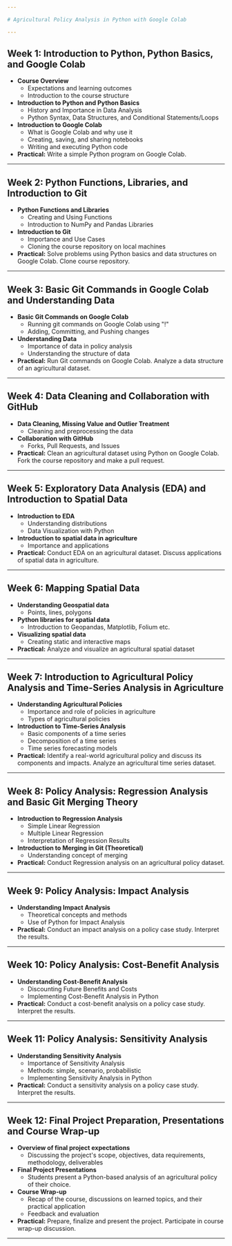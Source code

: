 ```yaml
---

# Agricultural Policy Analysis in Python with Google Colab

---
```


## Week 1: Introduction to Python, Python Basics, and Google Colab
* **Course Overview**
  * Expectations and learning outcomes
  * Introduction to the course structure
* **Introduction to Python and Python Basics**
  * History and Importance in Data Analysis
  * Python Syntax, Data Structures, and Conditional Statements/Loops
* **Introduction to Google Colab**
  * What is Google Colab and why use it
  * Creating, saving, and sharing notebooks
  * Writing and executing Python code
* **Practical:** Write a simple Python program on Google Colab.

---

## Week 2: Python Functions, Libraries, and Introduction to Git
* **Python Functions and Libraries**
  * Creating and Using Functions
  * Introduction to NumPy and Pandas Libraries
* **Introduction to Git**
  * Importance and Use Cases
  * Cloning the course repository on local machines
* **Practical:** Solve problems using Python basics and data structures on Google Colab. Clone course repository.

---

## Week 3: Basic Git Commands in Google Colab and Understanding Data
* **Basic Git Commands on Google Colab**
  * Running git commands on Google Colab using "!"
  * Adding, Committing, and Pushing changes
* **Understanding Data**
  * Importance of data in policy analysis
  * Understanding the structure of data
* **Practical:** Run Git commands on Google Colab. Analyze a data structure of an agricultural dataset.

---

## Week 4: Data Cleaning and Collaboration with GitHub
* **Data Cleaning, Missing Value and Outlier Treatment**
  * Cleaning and preprocessing the data
* **Collaboration with GitHub**
  * Forks, Pull Requests, and Issues
* **Practical:** Clean an agricultural dataset using Python on Google Colab. Fork the course repository and make a pull request.

---

## Week 5: Exploratory Data Analysis (EDA) and Introduction to Spatial Data
* **Introduction to EDA**
  * Understanding distributions
  * Data Visualization with Python
* **Introduction to spatial data in agriculture**
  * Importance and applications
* **Practical:** Conduct EDA on an agricultural dataset. Discuss applications of spatial data in agriculture.

---

## Week 6: Mapping Spatial Data
* **Understanding Geospatial data**
  * Points, lines, polygons
* **Python libraries for spatial data**
  * Introduction to Geopandas, Matplotlib, Folium etc.
* **Visualizing spatial data**
  * Creating static and interactive maps
* **Practical:** Analyze and visualize an agricultural spatial dataset

---

## Week 7: Introduction to Agricultural Policy Analysis and Time-Series Analysis in Agriculture
* **Understanding Agricultural Policies**
  * Importance and role of policies in agriculture
  * Types of agricultural policies
* **Introduction to Time-Series Analysis**
  * Basic components of a time series
  * Decomposition of a time series
  * Time series forecasting models
* **Practical:** Identify a real-world agricultural policy and discuss its components and impacts. Analyze an agricultural time series dataset.

---

## Week 8: Policy Analysis: Regression Analysis and Basic Git Merging Theory
* **Introduction to Regression Analysis**
  * Simple Linear Regression
  * Multiple Linear Regression
  * Interpretation of Regression Results
* **Introduction to Merging in Git (Theoretical)**
  * Understanding concept of merging
* **Practical:** Conduct Regression analysis on an agricultural policy dataset.

---

## Week 9: Policy Analysis: Impact Analysis
* **Understanding Impact Analysis**
  * Theoretical concepts and methods
  * Use of Python for Impact Analysis
* **Practical:** Conduct an impact analysis on a policy case study. Interpret the results.

---

## Week 10: Policy Analysis: Cost-Benefit Analysis
* **Understanding Cost-Benefit Analysis**
  * Discounting Future Benefits and Costs
  * Implementing Cost-Benefit Analysis in Python
* **Practical:** Conduct a cost-benefit analysis on a policy case study. Interpret the results.

---

## Week 11: Policy Analysis: Sensitivity Analysis
* **Understanding Sensitivity Analysis**
  * Importance of Sensitivity Analysis
  * Methods: simple, scenario, probabilistic
  * Implementing Sensitivity Analysis in Python
* **Practical:** Conduct a sensitivity analysis on a policy case study. Interpret the results.

---

## Week 12: Final Project Preparation, Presentations and Course Wrap-up
* **Overview of final project expectations**
  * Discussing the project's scope, objectives, data requirements, methodology, deliverables
* **Final Project Presentations**
  * Students present a Python-based analysis of an agricultural policy of their choice.
* **Course Wrap-up**
  * Recap of the course, discussions on learned topics, and their practical application
  * Feedback and evaluation
* **Practical:** Prepare, finalize and present the project. Participate in course wrap-up discussion.

---
